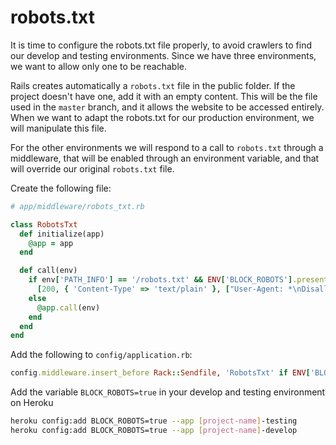 # robots.txt

It is time to configure the robots.txt file properly, to avoid crawlers to find our develop and testing environments.
Since we have three environments, we want to allow only one to be reachable.

Rails creates automatically a `robots.txt` file in the public folder.
If the project doesn't have one, add it with an empty content.
This will be the file used in the `master` branch, and it allows the website to be accessed entirely.
When we want to adapt the robots.txt for our production environment, we will manipulate this file.

For the other environments we will respond to a call to `robots.txt` through a middleware, that will be enabled through
an environment variable, and that will override our original `robots.txt` file.

Create the following file:

```ruby
# app/middleware/robots_txt.rb

class RobotsTxt
  def initialize(app)
    @app = app
  end

  def call(env)
    if env['PATH_INFO'] == '/robots.txt' && ENV['BLOCK_ROBOTS'].present?
      [200, { 'Content-Type' => 'text/plain' }, ["User-Agent: *\nDisallow: /"]]
    else
      @app.call(env)
    end
  end
end
```

Add the following to `config/application.rb`:

```ruby
config.middleware.insert_before Rack::Sendfile, 'RobotsTxt' if ENV['BLOCK_ROBOTS'].present?
```

Add the variable `BLOCK_ROBOTS=true` in your develop and testing environment on Heroku

```sh
heroku config:add BLOCK_ROBOTS=true --app [project-name]-testing
heroku config:add BLOCK_ROBOTS=true --app [project-name]-develop
```
